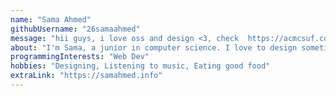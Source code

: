 ```yaml
---
name: "Sama Ahmed"
githubUsername: "26samaahmed"
message: "hii guys, i love oss and design <3, check  https://acmcsuf.com/-----r--"
about: "I'm Sama, a junior in computer science. I love to design sometimes :)"
programmingInterests: "Web Dev"
hobbies: "Designing, Listening to music, Eating good food"
extraLink: "https://samahmed.info"
---
```

